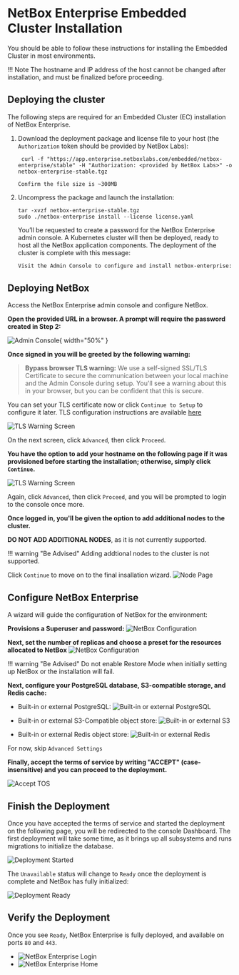 # NetBox Enterprise Embedded Cluster Installation

You should be able to follow these instructions for installing the Embedded Cluster in most environments.

!!! Note
    The hostname and IP address of the host cannot be changed after installation, and must be finalized before proceeding.

## Deploying the cluster

The following steps are required for an Embedded Cluster (EC) installation of NetBox Enterprise.

1. Download the deployment package and license file to your host (the `Authorization` token should be provided by NetBox Labs):

     ```
      curl -f "https://app.enterprise.netboxlabs.com/embedded/netbox-enterprise/stable" -H "Authorization: <provided by NetBox Labs>" -o netbox-enterprise-stable.tgz
     ```
       Confirm the file size is ~300MB

2. Uncompress the package and launch the installation:

      ```
      tar -xvzf netbox-enterprise-stable.tgz
      sudo ./netbox-enterprise install --license license.yaml
      ```

      You’ll be requested to create a password for the NetBox Enterprise admin console. A Kubernetes cluster will then be deployed, ready to host all the NetBox application components. The deployment of the cluster is complete with this message:

      ```{.bash .no-copy} 
      Visit the Admin Console to configure and install netbox-enterprise: http://my.netbox-enterprise.host:30000
      ```

## Deploying NetBox

Access the NetBox Enterprise admin console and configure NetBox.

**Open the provided URL in a browser. A prompt will require the password created in Step 2:**

![Admin Console](../images/netbox-enterprise/admin-console.png){ width="50%" }

**Once signed in you will be greeted by the following warning:**

> **Bypass browser TLS warning:**
> We use a self-signed SSL/TLS Certificate to secure the communication 
> between your local machine and the Admin Console during setup. 
> You'll see a warning about this in your browser, but you can be confident 
> that this is secure.

You can set your TLS certificate now or click `Continue to Setup` to configure it later. TLS configuration instructions are available [here](https://docs.netboxlabs.com/netbox-enterprise/nbe-tls-ingress/)

![TLS Warning Screen](../images/netbox-enterprise/tls_warning.png)

On the next screen, click `Advanced`, then click `Proceed`. 

**You have the option to add your hostname on the following page if it was provisioned before starting the installation; otherwise, simply click `Continue`.**

![TLS Warning Screen](../images/netbox-enterprise/hostname.png)

Again, click `Advanced`, then click `Proceed`, and you will be prompted to login to the console once more.

**Once logged in, you'll be given the option to add additional nodes to the cluster.** 

**DO NOT ADD ADDITIONAL NODES**, as it is not currently supported.

!!! warning "Be Advised"
    Adding addtional nodes to the cluster is not supported. 

Click `Continue` to move on to the final insallation wizard.
![Node Page](../images/netbox-enterprise/nodes_page.png)

## Configure NetBox Enterprise

A wizard will guide the configuration of NetBox for the environment:

**Provisions a Superuser and password:**
![NetBox Configuration](../images/netbox-enterprise/configure-netbox-enterprise.png)

**Next, set the number of replicas and choose a preset for the resources allocated to NetBox**
![NetBox Configuration](../images/netbox-enterprise/replicas_resources.png)

!!! warning "Be Advised"
    Do not enable Restore Mode when initially setting up NetBox or the installation will fail.

**Next, configure your PostgreSQL database, S3-compatible storage, and Redis cache:**

- Built-in or external PostgreSQL:
  ![Built-in or external PostgreSQL](../images/netbox-enterprise/netbox-enterprise-postgres.png)

- Built-in or external S3-Compatible object store:
  ![Built-in or external S3](../images/netbox-enterprise/netbox-enterprise-s3.png)

- Built-in or external Redis object store:
  ![Built-in or external Redis](../images/netbox-enterprise/netbox-enterprise-redis.png)

<!-- Advanced settings to configure plugins and SSO remote authentication, and IPv4/IPv6 compatibility:
  ![Advanced Settings](../images/netbox-enterprise/netbox-enterprise-advanced.png) -->

For now, skip `Advanced Settings` 

**Finally, accept the terms of service by writing "ACCEPT" (case-insensitive) and you can proceed to the deployment.**

![Accept TOS](../images/netbox-enterprise/netbox-enterprise-accept-tos.png)

## Finish the Deployment

Once you have accepted the terms of service and started the deployment on the following page, you will be redirected to the console Dashboard. The first deployment will take some time, as it brings up all subsystems and runs migrations to initialize the database.

![Deployment Started](../images/netbox-enterprise/netbox-enterprise-deploy.png)

The `Unavailable` status will change to `Ready` once the deployment is complete and NetBox has fully initialized:

![Deployment Ready](../images/netbox-enterprise/netbox-enterprise-ready.png)

## Verify the Deployment

Once you see `Ready`, NetBox Enterprise is fully deployed, and available on ports `80` and `443`.

- ![NetBox Enterprise Login](../images/netbox-enterprise/netbox-enterprise-login.png)
- ![NetBox Enterprise Home](../images/netbox-enterprise/netbox-enterprise-app-home.png)